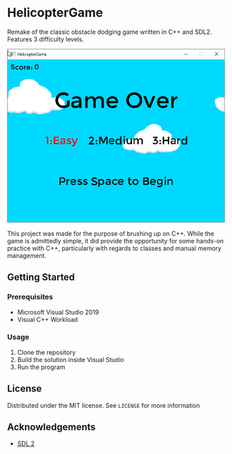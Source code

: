# HelicopterGame
Remake of the classic obstacle dodging game written in C++ and SDL2. Features 3 difficulty levels.

![](demo.gif)

This project was made for the purpose of brushing up on C++. While the game is admittedly simple, it did provide the opportunity for some hands-on practice with C++, particularly with regards to classes and manual memory management.

## Getting Started
### Prerequisites
* Microsoft Visual Studio 2019
* Visual C++ Workload

### Usage
1. Clone the repository
2. Build the solution inside Visual Studio
3. Run the program

## License
Distributed under the MIT license. See `LICENSE` for more information

## Acknowledgements
* [SDL 2](https://www.libsdl.org/)

